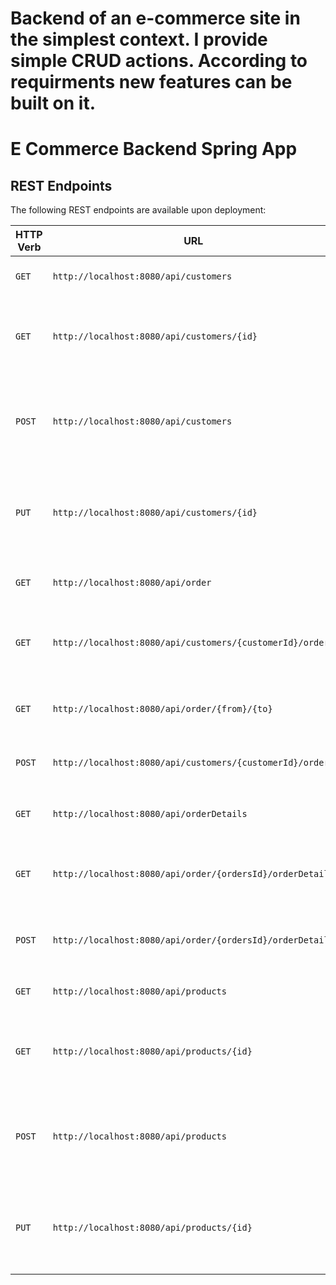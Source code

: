 # Backend of an e-commerce site in the simplest context. I provide simple CRUD actions. According to requirments new features can be built on it. 
# E Commerce Backend Spring App

## REST Endpoints
The following REST endpoints are available upon deployment:

| HTTP Verb        | URL           | Description  |
| ------------- |-------------|:-----|
| `GET` | `http://localhost:8080/api/customers` | Obtains a list of all existing Customers |
| `GET` | `http://localhost:8080/api/customers/{id}` | Obtains the Customer corresponding to the supplied Customer ID |
| `POST` | `http://localhost:8080/api/customers` | Creates a new Customer based on the payload contained in the request body |
| `PUT` | `http://localhost:8080/api/customers/{id}` | Updated an existing Customer with the data contained in the request body |
||||
| `GET` | `http://localhost:8080/api/order` | Obtains a list of all existing Orders |
| `GET` | `http://localhost:8080/api/customers/{customerId}/order` | Obtains a list of Orders corresponding to the supplied Customer ID|
| `GET` | `http://localhost:8080/api/order/{from}/{to}` | Retriew Orders that is in passed date range|
| `POST` | `http://localhost:8080/api/customers/{customerId}/order` | Creates a new Order based on the Customer ID |
||||
| `GET` | `http://localhost:8080/api/orderDetails` | Obtains a list of all existing OrderDetails |
| `GET` | `http://localhost:8080/api/order/{ordersId}/orderDetails` | Obtains the OrderDetails corresponding to the supplied Orders ID |
| `POST` | `http://localhost:8080/api/order/{ordersId}/orderDetails` | Creates a new OrderDetail based on the Orders ID|
||||
| `GET` | `http://localhost:8080/api/products` | Obtains a list of all existing Products|
| `GET` | `http://localhost:8080/api/products/{id}` | Obtains the Customer corresponding to the supplied Product ID |
| `POST` | `http://localhost:8080/api/products` | Creates a new Product based on the payload contained in the request body |
| `PUT` | `http://localhost:8080/api/products/{id}` | Updated an existing Product with the data contained in the request body |





